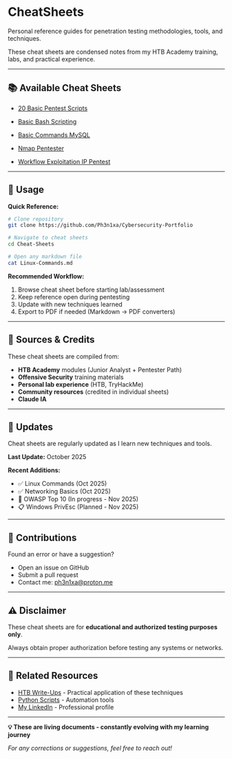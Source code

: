 # CheatSheets

Personal reference guides for penetration testing methodologies, tools, and techniques.

These cheat sheets are condensed notes from my HTB Academy training, labs, and practical experience.

---

## 📚 Available Cheat Sheets

- [20 Basic Pentest Scripts](https://github.com/Ph3n1xa/CheatSheets/blob/main/20BasicPentestScripts.md)

- [Basic Bash Scripting](https://github.com/Ph3n1xa/CheatSheets/blob/main/BasicBashScripting.md) 

- [Basic Commands MySQL](https://github.com/Ph3n1xa/CheatSheets/blob/main/BasicCommandsMySQL.md)

- [Nmap Pentester](https://github.com/Ph3n1xa/CheatSheets/blob/main/NmapPentester.md)

- [Workflow Exploitation IP Pentest](https://github.com/Ph3n1xa/CheatSheets/blob/main/WorkflowExploitationIPPentest.md)

---

## 🔄 Usage

**Quick Reference:**
```bash
# Clone repository
git clone https://github.com/Ph3n1xa/Cybersecurity-Portfolio

# Navigate to cheat sheets
cd Cheat-Sheets

# Open any markdown file
cat Linux-Commands.md
```

**Recommended Workflow:**
1. Browse cheat sheet before starting lab/assessment
2. Keep reference open during pentesting
3. Update with new techniques learned
4. Export to PDF if needed (Markdown → PDF converters)

---

## 📖 Sources & Credits

These cheat sheets are compiled from:
- **HTB Academy** modules (Junior Analyst + Pentester Path)
- **Offensive Security** training materials
- **Personal lab experience** (HTB, TryHackMe)
- **Community resources** (credited in individual sheets)
- **Claude IA**

---

## 🔄 Updates

Cheat sheets are regularly updated as I learn new techniques and tools.

**Last Update:** October 2025

**Recent Additions:**
- ✅ Linux Commands (Oct 2025)
- ✅ Networking Basics (Oct 2025)
- 🔄 OWASP Top 10 (In progress - Nov 2025)
- 📋 Windows PrivEsc (Planned - Nov 2025)

---

## 🤝 Contributions

Found an error or have a suggestion?
- Open an issue on GitHub
- Submit a pull request
- Contact me: ph3n1xa@proton.me

---

## ⚠️ Disclaimer

These cheat sheets are for **educational and authorized testing purposes only**.

Always obtain proper authorization before testing any systems or networks.

---

## 🔗 Related Resources

- [HTB Write-Ups](../HTB-WriteUps/) - Practical application of these techniques
- [Python Scripts](../Python-Pentesting/) - Automation tools
- [My LinkedIn](https://www.linkedin.com/in/elodie-moiraud-609059372/) - Professional profile

---

**💡 These are living documents - constantly evolving with my learning journey**

*For any corrections or suggestions, feel free to reach out!*
